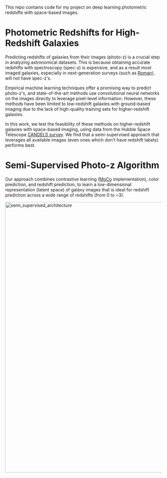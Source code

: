 This repo contains code for my project on deep learning photometric redshifts with space-based images.

# Photometric Redshifts for High-Redshift Galaxies
Predicting redshifts of galaxies from their images (photo-z) is a crucial step in analyzing astronomical datasets. This is because obtaining accurate redshifts with spectroscopy (spec-z) is expensive, and as a result most imaged galaxies, especially in next-generation surveys (such as [Roman](https://roman.gsfc.nasa.gov])), will not have spec-z's. 

Empirical machine learning techniques offer a promising way to predict photo-z's, and state-of-the-art methods use convolutional neural networks on the images directly to leverage pixel-level information. However, these methods have been limited to low-redshift galaxies with ground-based imaging due to the lack of high-quality training sets for higher-redshift galaxies. 

In this work, we test the feasibility of these methods on higher-redshift galaxies with space-based imaging, using data from the Hubble Space Telescope [CANDELS survey](https://www.ipac.caltech.edu/project/candels). We find that a semi-supervised approach that leverages all available images (even ones which don't have redshift labels) performs best.

# Semi-Supervised Photo-z Algorithm
Our approach combines contrastive learning ([MoCo](https://github.com/facebookresearch/moco) implementation), color prediction, and redshift prediction, to learn a low-dimensional representation (latent space) of galaxy images that is ideal for redshift prediction across a wide range of redshifts (from 0 to ~3).

<img width="1578" height="869" alt="semi_supervised_architecture" src="https://github.com/user-attachments/assets/df847c21-aad5-4e2d-8e2d-6bd1bcd13a02" />
